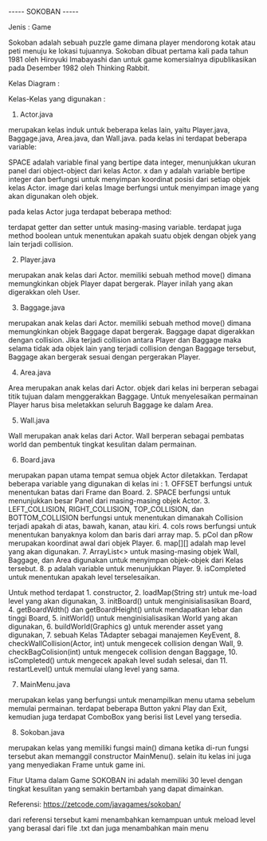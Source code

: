 ----- SOKOBAN -----

Jenis : Game

Sokoban adalah sebuah puzzle game dimana player mendorong kotak atau peti menuju ke lokasi tujuannya. Sokoban dibuat pertama kali pada tahun 1981 oleh Hiroyuki Imabayashi dan untuk game komersialnya dipublikasikan pada Desember 1982 oleh Thinking Rabbit.

Kelas Diagram :



Kelas-Kelas yang digunakan :

1. Actor.java

merupakan kelas induk untuk beberapa kelas lain, yaitu Player.java, Baggage.java, Area.java, dan Wall.java. 
pada kelas ini terdapat beberapa variable:

SPACE adalah variable final yang bertipe data integer, menunjukkan ukuran panel dari object-object dari kelas Actor. 
x dan y adalah variable bertipe integer dan berfungsi untuk menyimpan koordinat posisi dari setiap objek kelas Actor. 
image dari kelas Image berfungsi untuk menyimpan image yang akan digunakan oleh objek.

pada kelas Actor juga terdapat beberapa method:

terdapat getter dan setter untuk masing-masing variable. 
terdapat juga method boolean untuk menentukan apakah suatu objek dengan objek yang lain terjadi collision.

2. Player.java

merupakan anak kelas dari Actor. 
memiliki sebuah method move() dimana memungkinkan objek Player dapat bergerak. 
Player inilah yang akan digerakkan oleh User. 

3. Baggage.java

merupakan anak kelas dari Actor. 
memiliki sebuah method move() dimana memungkinkan objek Baggage dapat bergerak.
Baggage dapat digerakkan dengan collision. Jika terjadi collision antara Player dan Baggage maka selama tidak ada objek lain yang terjadi collision dengan Baggage tersebut, Baggage akan bergerak sesuai dengan pergerakan Player.

4. Area.java

Area merupakan anak kelas dari Actor. 
objek dari kelas ini berperan sebagai titik tujuan dalam menggerakkan Baggage. Untuk menyelesaikan permainan Player harus bisa meletakkan seluruh Baggage ke dalam Area.

5. Wall.java

Wall merupakan anak kelas dari Actor. 
Wall berperan sebagai pembatas world dan pembentuk tingkat kesulitan dalam permainan.

6. Board.java

merupakan papan utama tempat semua objek Actor diletakkan. 
Terdapat beberapa variable yang digunakan di kelas ini :
        1. OFFSET berfungsi untuk menentukan batas dari Frame dan Board.
        2. SPACE berfungsi untuk menunjukkan besar Panel dari masing-masing objek Actor.
        3. LEFT_COLLISION, RIGHT_COLLISION, TOP_COLLISION, dan BOTTOM_COLLISION berfungsi untuk menentukan dimanakah Collision terjadi apakah di atas, bawah, kanan, atau kiri.
        4. cols rows berfungsi untuk menentukan banyaknya kolom dan baris dari array map.
        5. pCol dan pRow merupakan koordinat awal dari objek Player.
        6. map[][] adalah map level yang akan digunakan.
        7. ArrayList<> untuk masing-masing objek Wall, Baggage, dan Area digunakan untuk menyimpan objek-objek dari Kelas tersebut.
        8. p adalah variable untuk menunjukkan Player.
        9. isCompleted untuk menentukan apakah level terselesaikan.

Untuk method terdapat 
        1. constructor, 
        2. loadMap(String str) untuk me-load level yang akan digunakan, 
        3. initBoard() untuk menginisialisasikan Board, 
        4. getBoardWdth() dan getBoardHeight() untuk mendapatkan lebar dan tinggi Board, 
        5. initWorld() untuk menginisialisasikan World yang akan digunakan, 
        6. buildWorld(Graphics g) untuk merender asset yang digunakan, 
        7. sebuah Kelas TAdapter sebagai manajemen KeyEvent, 
        8. checkWallCollision(Actor, int) untuk mengecek collision dengan Wall, 
        9. checkBagColision(int) untuk mengecek collision dengan Baggage, 
        10. isCompleted() untuk mengecek apakah level sudah selesai, dan 
        11. restartLevel() untuk memulai ulang level yang sama.

7. MainMenu.java

merupakan kelas yang berfungsi untuk menampilkan menu utama sebelum memulai permainan. 
terdapat beberapa Button yakni Play dan Exit, kemudian juga terdapat ComboBox yang berisi list Level yang tersedia.

8. Sokoban.java

merupakan kelas yang memiliki fungsi main() dimana ketika di-run fungsi tersebut akan memanggil constructor MainMenu().
selain itu kelas ini juga yang menyediakan Frame untuk game ini.

Fitur Utama dalam Game SOKOBAN ini adalah memiliki 30 level dengan tingkat kesulitan yang semakin bertambah yang dapat dimainkan.

Referensi:
https://zetcode.com/javagames/sokoban/

dari referensi tersebut kami menambahkan kemampuan untuk meload level yang berasal dari file .txt dan juga menambahkan main menu

